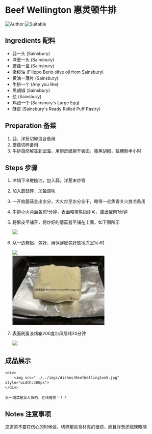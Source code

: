 # Beef Wellington 惠灵顿牛排

![Author](https://img.shields.io/badge/Author-Aiden-orange)
![Suitable](https://img.shields.io/badge/Suitable%20For-2%20People-brightgreen)

## Ingredients 配料

- 蒜一头 (Sainsbury)
- 洋葱一头 (Sainsbury)
- 蘑菇一盒 (Sainsbury)
- 橄榄油 (Filippo Berio olive oil from Sainsbury)
- 黄油一薄片 (Sainsbury)
- 牛排一个 (Any you like)
- 黑胡椒 (Sainsbury)
- 盐 (Sainsbury)
- 鸡蛋一个 (Sainsbury's Large Egg)
- 酥皮 (Sainsbury's Ready Rolled Puff Pastry)

## Preparation 备菜

1. 蒜，洋葱切碎混合备用
2. 蘑菇切碎备用
3. 牛排自然解冻到室温，用厨房纸擦干表面，撒黑胡椒，盐腌制半小时

## Steps 步骤

1. 冷锅下冷橄榄油，加入蒜，洋葱末炒香
2. 加入蘑菇碎，加盐调味
3. 一开始蘑菇会出水分，大火炒至水分全干，略带一点焦香关火放凉备用
4. 牛排小火两面各煎1分钟，表面略带焦色即可，盛出醒肉1分钟
5. 将酥皮平铺开，将炒好的蘑菇酱平铺在上面，如下图所示

    <div>
        <img src="../../imgs/dishes/BeefWellington1.jpg" style="width:300px">
    </div>

6. 从一边卷起，包好，用保鲜膜包好放冷冻室1小时

    <div>
        <img src="../../imgs/dishes/BeefWellington2.jpg" style="width:300px">
    </div>
	
	<div>
	    <img src="../../imgs/dishes/BeefWellington3.jpg" style="width:300px">
	</div>

7. 表面刷蛋液烤箱200度带风扇烤20分钟
    
	<div>
	    <img src="../../imgs/dishes/BeefWellington4.jpg" style="width:300px">
	</div>

## 成品展示
	
	<div>
	    <img src="../../imgs/dishes/BeefWellington5.jpg" style="width:300px">
	</div>
	
	另一道菜是吴大厨的，在线催更！！！

## Notes 注意事项

这道菜不要在伤心的时候做，切碎那些食材真的很烦，而且洋葱还贼辣眼睛
